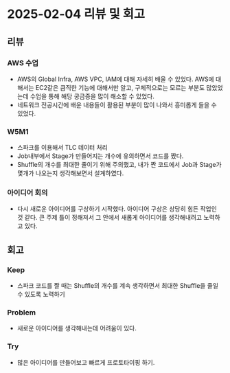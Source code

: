 # 2025-02-04 리뷰 및 회고

## 리뷰
### AWS 수업
- AWS의 Global Infra, AWS VPC, IAM에 대해 자세히 배울 수 있었다. AWS에 대해서는 EC2같은 큼직한 기능에 대해서만 알고, 구체적으로는 모르는 부분도 많았었는데 수업을 통해 해당 궁금증을 많이 해소할 수 있었다. 
- 네트워크 전공시간에 배운 내용들이 활용된 부분이 많이 나와서 흥미롭게 들을 수 있었다. 

### W5M1
- 스파크를 이용해서 TLC 데이터 처리
- Job내부에서 Stage가 만들어지는 개수에 유의하면서 코드를 짰다.
- Shuffle의 개수를 최대한 줄이기 위해 주의했고, 내가 짠 코드에서 Job과 Stage가 몇개가 나오는지 생각해보면서 설계하였다.

### 아이디어 회의
- 다시 새로운 아이디어를 구상하기 시작했다. 아이디어 구상은 상당히 힘든 작업인 것 같다. 큰 주제 틀이 정해져서 그 안에서 새롭게 아이디어를 생각해내려고 노력하고 있다. 

## 회고
### Keep
- 스파크 코드를 짤 때는 Shuffle의 개수를 계속 생각하면서 최대한 Shuffle을 줄일 수 있도록 노력하기

### Problem
- 새로운 아이디어를 생각해내는데 어려움이 있다. 

### Try
- 많은 아이디어를 만들어보고 빠르게 프로토타이핑 하기.